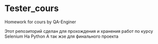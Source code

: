 # Tester_cours
Homework for cours by QA-Enginer 

Этот репозиторий сделан для прохождения и хранения работ по курсу Selenium На Python 
А так жзе для финального проекта